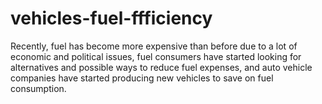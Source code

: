 # vehicles-fuel-ffficiency
Recently, fuel has become more expensive than before due to a lot of economic and political issues, fuel consumers have started looking for alternatives and possible ways to reduce fuel expenses, and auto vehicle companies have started producing new vehicles to save on fuel consumption.
